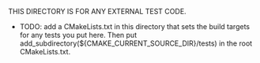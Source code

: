 THIS DIRECTORY IS FOR ANY EXTERNAL TEST CODE.
- TODO: add a CMakeLists.txt in this directory that sets the build targets for any tests you put here. Then put add_subdirectory(${CMAKE_CURRENT_SOURCE_DIR}/tests) in the root CMakeLists.txt.